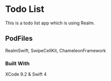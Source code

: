 # Todo List

This is a todo list app which is using Realm.

## PodFiles

RealmSwift, SwipeCellKit, ChameleonFramework


### Built With

XCode 9.2 & Swift 4

